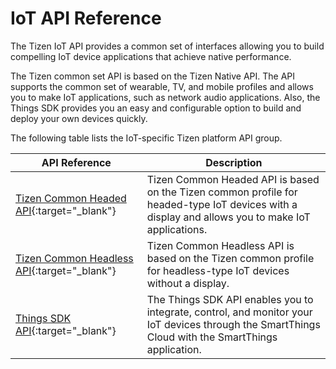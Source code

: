 # IoT API Reference

The Tizen IoT API provides a common set of interfaces allowing you to build compelling IoT device applications that achieve native performance. 

The Tizen common set API is based on the Tizen Native API. The API supports the common set of wearable, TV, and mobile profiles and allows you to make IoT applications, such as network audio applications.  Also, the Things SDK provides you an easy and configurable option to build and deploy your own devices quickly.

The following table lists the IoT-specific Tizen platform API group.

| API Reference                                       | Description                                                  |
| --------------------------------------------------- | ------------------------------------------------------------ |
| [Tizen Common Headed API](../api/latest/tizen-iot-headed/index.html){:target="_blank"} | Tizen Common Headed API is based on the Tizen common profile for headed-type IoT devices with a display and allows you to make IoT applications. |
| [Tizen Common Headless API](../api/latest/tizen-iot-headless/index.html){:target="_blank"} | Tizen Common Headless API is based on the Tizen common profile for headless-type IoT devices without a display. |
| [Things SDK API](../api/latest/things-sdk/index.html){:target="_blank"} | The Things SDK API enables you to integrate, control, and monitor your IoT devices through the SmartThings Cloud with the SmartThings application. |

